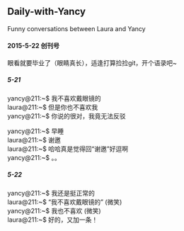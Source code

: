 ## Daily-with-Yancy
Funny conversations between Laura and Yancy

#### 2015-5-22 创刊号
眼看就要毕业了（眼睛真长），适逢打算捡捡git，开个语录吧~

##### 5-21
yancy@211:~$ 我不喜欢戴眼镜的  
laura@211:~$ 但是你也不喜欢我  
yancy@211:~$ 你说的很对，我竟无法反驳  
  
yancy@211:~$ 早睡  
laura@211:~$ 谢邀  
laura@211:~$ 哈哈真是觉得回“谢邀”好逗啊  
yancy@211:~$ 。。  


##### 5-22  
yancy@211:~$ 我还是挺正常的  
laura@211:~$ “我不喜欢戴眼镜的” (微笑)  
yancy@211:~$ 我也不喜欢 (微笑)  
laura@211:~$ 好的，又加一条！
